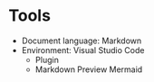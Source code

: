 # Tools
- Document language: Markdown
- Environment: Visual Studio Code
  - Plugin
  - Markdown Preview Mermaid